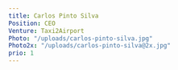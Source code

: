 ```yaml
---
title: Carlos Pinto Silva
Position: CEO
Venture: Taxi2Airport
Photo: "/uploads/carlos-pinto-silva.jpg"
Photo2x: "/uploads/carlos-pinto-silva@2x.jpg"
prio: 1
---
```


